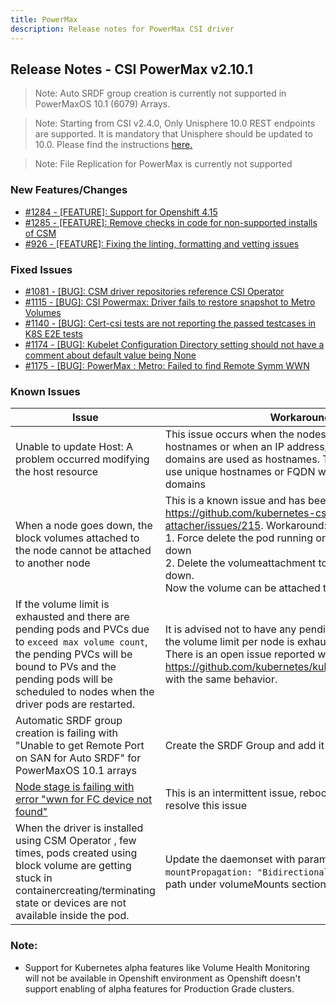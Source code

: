 ```yaml
---
title: PowerMax
description: Release notes for PowerMax CSI driver
---
```


## Release Notes - CSI PowerMax v2.10.1

>Note: Auto SRDF group creation is currently not supported in PowerMaxOS 10.1 (6079) Arrays.

> Note: Starting from CSI v2.4.0, Only Unisphere 10.0 REST endpoints are supported. It is mandatory that Unisphere should be updated to 10.0. Please find the instructions [here.](https://dl.dell.com/content/manual34878027-dell-unisphere-for-powermax-10-0-0-installation-guide.pdf?language=en-us&ps=true)

>Note: File Replication for PowerMax is currently not supported 





### New Features/Changes

- [#1284 - [FEATURE]: Support for Openshift 4.15](https://github.com/dell/csm/issues/1284)
- [#1285 - [FEATURE]: Remove checks in code for non-supported installs of CSM](https://github.com/dell/csm/issues/1285)
- [#926 - [FEATURE]: Fixing the linting, formatting and vetting issues](https://github.com/dell/csm/issues/926)

### Fixed Issues

- [#1081 - [BUG]: CSM driver repositories reference CSI Operator](https://github.com/dell/csm/issues/1081)
- [#1115 - [BUG]: CSI Powermax: Driver fails to restore snapshot to Metro Volumes](https://github.com/dell/csm/issues/1115)
- [#1140 - [BUG]: Cert-csi tests are not reporting the passed testcases in K8S E2E tests ](https://github.com/dell/csm/issues/1140)
- [#1174 - [BUG]: Kubelet Configuration Directory setting should not have a comment about default value being None](https://github.com/dell/csm/issues/1174)
- [#1175 - [BUG]: PowerMax : Metro: Failed to find Remote Symm WWN](https://github.com/dell/csm/issues/1175)

### Known Issues

| Issue | Workaround |
|-------|------------|
| Unable to update Host: A problem occurred modifying the host resource | This issue occurs when the nodes do not have unique hostnames or when an IP address/FQDN with same sub-domains are used as hostnames. The workaround is to use unique hostnames or FQDN with unique sub-domains|
| When a node goes down, the block volumes attached to the node cannot be attached to another node | This is a known issue and has been reported at https://github.com/kubernetes-csi/external-attacher/issues/215. Workaround: <br /> 1. Force delete the pod running on the node that went down <br /> 2. Delete the volumeattachment to the node that went down. <br /> Now the volume can be attached to the new node |
| If the volume limit is exhausted and there are pending pods and PVCs due to `exceed max volume count`, the pending PVCs will be bound to PVs and the pending pods will be scheduled to nodes when the driver pods are restarted. | It is advised not to have any pending pods or PVCs once the volume limit per node is exhausted on a CSI Driver. There is an open issue reported with kubernetes at https://github.com/kubernetes/kubernetes/issues/95911 with the same behavior. |
| Automatic SRDF group creation is failing with "Unable to get Remote Port on SAN for Auto SRDF" for PowerMaxOS 10.1 arrays | Create the SRDF Group and add it to the storage class |
| [Node stage is failing with error "wwn for FC device not found"](https://github.com/dell/csm/issues/1070)| This is an intermittent issue, rebooting the node will resolve this issue |
| When the driver is installed using CSM Operator , few times, pods created using block volume are getting stuck in containercreating/terminating state or devices are not available inside the pod. | Update the daemonset with parameter `mountPropagation: "Bidirectional"` for volumedevices-path under volumeMounts section.|
### Note:

- Support for Kubernetes alpha features like Volume Health Monitoring will not be available in Openshift environment as Openshift doesn't support enabling of alpha features for Production Grade clusters.
